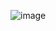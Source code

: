 ![image](https://github.com/whcksdud/langchain_webservice/assets/67512185/bfe5cc99-f3e9-4af9-b19b-5832a028b837)
